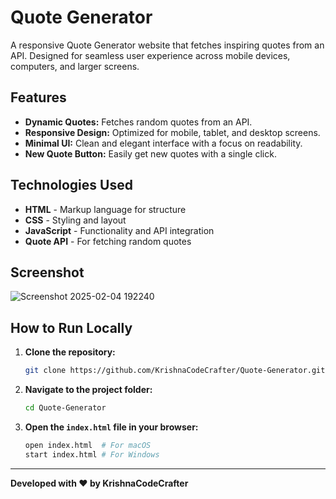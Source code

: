 # Quote Generator

A responsive Quote Generator website that fetches inspiring quotes from an API. Designed for seamless user experience across mobile devices, computers, and larger screens.

## Features

- **Dynamic Quotes:** Fetches random quotes from an API.
- **Responsive Design:** Optimized for mobile, tablet, and desktop screens.
- **Minimal UI:** Clean and elegant interface with a focus on readability.
- **New Quote Button:** Easily get new quotes with a single click.

## Technologies Used

- **HTML** - Markup language for structure
- **CSS** - Styling and layout
- **JavaScript** - Functionality and API integration
- **Quote API** - For fetching random quotes

## Screenshot
![Screenshot 2025-02-04 192240](https://github.com/user-attachments/assets/4ccb81d7-b0aa-4f69-8e5d-8519f5533bde)


## How to Run Locally

1. **Clone the repository:**
   ```bash
   git clone https://github.com/KrishnaCodeCrafter/Quote-Generator.git
   ```

2. **Navigate to the project folder:**
   ```bash
   cd Quote-Generator
   ```

3. **Open the `index.html` file in your browser:**
   ```bash
   open index.html  # For macOS
   start index.html # For Windows
   ```

---

**Developed with ❤️ by KrishnaCodeCrafter**

